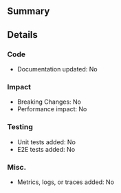 ## Summary
<!-- What does your PR do? -->

## Details

### Code
- Documentation updated: No <!-- Yes|No|Pending -->

### Impact
- Breaking Changes: No <!-- Yes|No -->
- Performance impact: No <!-- Yes|No -->

### Testing
- Unit tests added: No <!-- Yes|No|Updated -->
- E2E tests added: No <!-- Yes|No|Updated -->

### Misc.
- Metrics, logs, or traces added: No <!-- Yes|No|Updated -->
